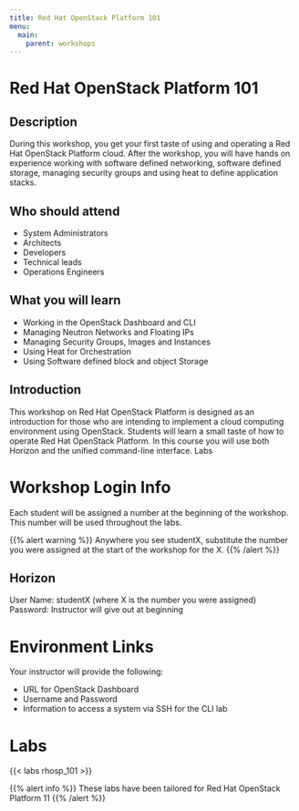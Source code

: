 ```yaml
---
title: Red Hat OpenStack Platform 101
menu:
  main:
    parent: workshops
---
```


# Red Hat OpenStack Platform 101

## Description

During this workshop, you get your first taste of using and operating a Red Hat OpenStack Platform cloud. After the workshop, you will have hands on experience working with software defined networking, software defined storage, managing security groups and using heat to define application stacks.  

## Who should attend

- System Administrators
- Architects
- Developers
- Technical leads
- Operations Engineers

## What you will learn

- Working in the OpenStack Dashboard and CLI
- Managing Neutron Networks and Floating IPs
- Managing Security Groups, Images and Instances
- Using Heat for Orchestration
- Using Software defined block and object Storage
 
## Introduction
This workshop on Red Hat OpenStack Platform is designed as an introduction for those who are intending to implement a cloud computing environment using OpenStack. Students will learn a small taste of how to operate Red Hat OpenStack Platform. In this course you will use both Horizon and the unified command-line interface.
Labs

# Workshop Login Info

Each student will be assigned a number at the beginning of the workshop. This number will be used throughout the labs.

{{% alert warning %}}
Anywhere you see studentX, substitute the number you were assigned at the start of the workshop for the X.
{{% /alert %}}

## Horizon

User Name: studentX (where X is the number you were assigned)  
Password: Instructor will give out at beginning

# Environment Links

Your instructor will provide the following:

- URL for OpenStack Dashboard
- Username and Password
- Information to access a system via SSH for the CLI lab

# Labs

{{< labs rhosp_101 >}}

{{% alert info %}}
These labs have been tailored for Red Hat OpenStack Platform 11
{{% /alert %}}
